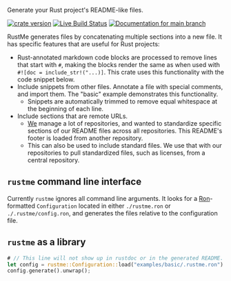 Generate your Rust project's README-like files.

[![crate version](https://img.shields.io/crates/v/rustme.svg)](https://crates.io/crates/rustme)
[![Live Build Status](https://img.shields.io/github/workflow/status/khonsulabs/rustme/Tests/main)](https://github.com/khonsulabs/rustme/actions?query=workflow:Tests)
[![Documentation for `main` branch](https://img.shields.io/badge/docs-main-informational)](https://khonsulabs.github.io/rustme/main/rustme/)

RustMe generates files by concatenating multiple sections into a new file. It
has specific features that are useful for Rust projects:

- Rust-annotated markdown code blocks are processed to remove lines that start
  with `#`, making the blocks render the same as when used with `#![doc =
  include_str!("...)]`. This crate uses this functionality with the code snippet
  below.
- Include snippets from other files. Annotate a file with special comments, and
  import them. The "basic" example demonstrates this functionality.
  - Snippets are automatically trimmed to remove equal whitespace at the
    beginning of each line.
- Include sections that are remote URLs.
  - [We]($HOMEPAGE$) manage a lot of repositories, and wanted to
    standardize specific sections of our README files across all repositories.
    This README's footer is loaded from another repository.
  - This can also be used to include standard files. We use that with our
    repositories to pull standardized files, such as licenses, from a central
    repository.

## `rustme` command line interface

Currently `rustme` ignores all command line arguments. It looks for a
[Ron](https://github.com/ron-rs/ron)-formatted `Configuration` located in either
`./rustme.ron` or `./.rustme/config.ron`, and generates the files relative to
the configuration file.

## `rustme` as a library

```rust
# // This line will not show up in rustdoc or in the generated README.
let config = rustme::Configuration::load("examples/basic/.rustme.ron").unwrap();
config.generate().unwrap();
```
